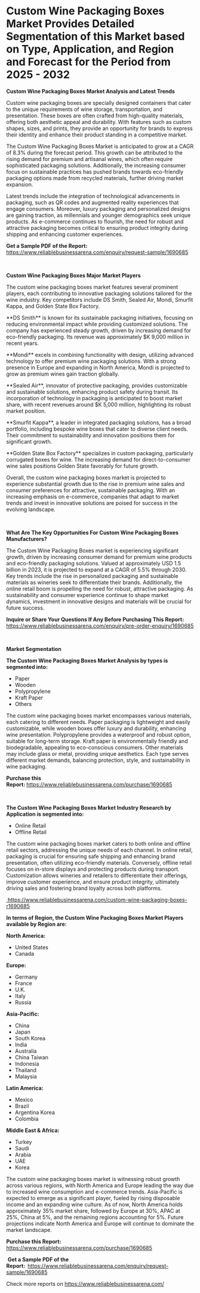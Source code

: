 <p><h1>Custom Wine Packaging Boxes Market Provides Detailed Segmentation of this Market based on Type, Application, and Region and Forecast for the Period from 2025 - 2032</h1></p><p><strong>Custom Wine Packaging Boxes Market Analysis and Latest Trends</strong></p>
<p><p>Custom wine packaging boxes are specially designed containers that cater to the unique requirements of wine storage, transportation, and presentation. These boxes are often crafted from high-quality materials, offering both aesthetic appeal and durability. With features such as custom shapes, sizes, and prints, they provide an opportunity for brands to express their identity and enhance their product standing in a competitive market.</p><p>The Custom Wine Packaging Boxes Market is anticipated to grow at a CAGR of 8.3% during the forecast period. This growth can be attributed to the rising demand for premium and artisanal wines, which often require sophisticated packaging solutions. Additionally, the increasing consumer focus on sustainable practices has pushed brands towards eco-friendly packaging options made from recycled materials, further driving market expansion.</p><p>Latest trends include the integration of technological advancements in packaging, such as QR codes and augmented reality experiences that engage consumers. Moreover, luxury packaging and personalized designs are gaining traction, as millennials and younger demographics seek unique products. As e-commerce continues to flourish, the need for robust and attractive packaging becomes critical to ensuring product integrity during shipping and enhancing customer experiences.</p></p>
<p><strong>Get a Sample PDF of the Report:&nbsp;</strong> <a href="https://www.reliablebusinessarena.com/enquiry/request-sample/1690685?utm_campaign=2779&utm_medium=2&utm_source=Github&utm_content=ia&utm_term=26032025&utm_id=custom-wine-packaging-boxes">https://www.reliablebusinessarena.com/enquiry/request-sample/1690685</a></p>
<p>&nbsp;</p>
<p><strong>Custom Wine Packaging Boxes Major Market Players</strong></p>
<p><p>The custom wine packaging boxes market features several prominent players, each contributing to innovative packaging solutions tailored for the wine industry. Key competitors include DS Smith, Sealed Air, Mondi, Smurfit Kappa, and Golden State Box Factory.</p><p>**DS Smith** is known for its sustainable packaging initiatives, focusing on reducing environmental impact while providing customized solutions. The company has experienced steady growth, driven by increasing demand for eco-friendly packaging. Its revenue was approximately $K 9,000 million in recent years.</p><p>**Mondi** excels in combining functionality with design, utilizing advanced technology to offer premium wine packaging solutions. With a strong presence in Europe and expanding in North America, Mondi is projected to grow as premium wines gain traction globally.</p><p>**Sealed Air**, innovator of protective packaging, provides customizable and sustainable solutions, enhancing product safety during transit. Its incorporation of technology in packaging is anticipated to boost market share, with recent revenues around $K 5,000 million, highlighting its robust market position.</p><p>**Smurfit Kappa**, a leader in integrated packaging solutions, has a broad portfolio, including bespoke wine boxes that cater to diverse client needs. Their commitment to sustainability and innovation positions them for significant growth.</p><p>**Golden State Box Factory** specializes in custom packaging, particularly corrugated boxes for wine. The increasing demand for direct-to-consumer wine sales positions Golden State favorably for future growth.</p><p>Overall, the custom wine packaging boxes market is projected to experience substantial growth due to the rise in premium wine sales and consumer preferences for attractive, sustainable packaging. With an increasing emphasis on e-commerce, companies that adapt to market trends and invest in innovative solutions are poised for success in the evolving landscape.</p></p>
<p>&nbsp;</p>
<p><strong>What Are The Key Opportunities For Custom Wine Packaging Boxes Manufacturers?</strong></p>
<p><p>The Custom Wine Packaging Boxes market is experiencing significant growth, driven by increasing consumer demand for premium wine products and eco-friendly packaging solutions. Valued at approximately USD 1.5 billion in 2023, it is projected to expand at a CAGR of 5.5% through 2030. Key trends include the rise in personalized packaging and sustainable materials as wineries seek to differentiate their brands. Additionally, the online retail boom is propelling the need for robust, attractive packaging. As sustainability and consumer experience continue to shape market dynamics, investment in innovative designs and materials will be crucial for future success.</p></p>
<p><strong>Inquire or Share Your Questions If Any Before Purchasing This Report:</strong> <a href="https://www.reliablebusinessarena.com/enquiry/pre-order-enquiry/1690685?utm_campaign=2779&utm_medium=2&utm_source=Github&utm_content=ia&utm_term=26032025&utm_id=custom-wine-packaging-boxes">https://www.reliablebusinessarena.com/enquiry/pre-order-enquiry/1690685</a></p>
<p>&nbsp;</p>
<p><strong>Market Segmentation</strong></p>
<p><strong>The Custom Wine Packaging Boxes Market Analysis by types is segmented into:</strong></p>
<p><ul><li>Paper</li><li>Wooden</li><li>Polypropylene</li><li>Kraft Paper</li><li>Others</li></ul></p>
<p><p>The custom wine packaging boxes market encompasses various materials, each catering to different needs. Paper packaging is lightweight and easily customizable, while wooden boxes offer luxury and durability, enhancing wine presentation. Polypropylene provides a waterproof and robust option, suitable for long-term storage. Kraft paper is environmentally friendly and biodegradable, appealing to eco-conscious consumers. Other materials may include glass or metal, providing unique aesthetics. Each type serves different market demands, balancing protection, style, and sustainability in wine packaging.</p></p>
<p><strong>Purchase this Report:&nbsp;</strong><a href="https://www.reliablebusinessarena.com/purchase/1690685?utm_campaign=2779&utm_medium=2&utm_source=Github&utm_content=ia&utm_term=26032025&utm_id=custom-wine-packaging-boxes">https://www.reliablebusinessarena.com/purchase/1690685</a></p>
<p>&nbsp;</p>
<p><strong>The Custom Wine Packaging Boxes Market Industry Research by Application is segmented into:</strong></p>
<p><ul><li>Online Retail</li><li>Offline Retail</li></ul></p>
<p><p>The custom wine packaging boxes market caters to both online and offline retail sectors, addressing the unique needs of each channel. In online retail, packaging is crucial for ensuring safe shipping and enhancing brand presentation, often utilizing eco-friendly materials. Conversely, offline retail focuses on in-store displays and protecting products during transport. Customization allows wineries and retailers to differentiate their offerings, improve customer experience, and ensure product integrity, ultimately driving sales and fostering brand loyalty across both platforms.</p></p>
<p><a href="https://www.reliablebusinessarena.com/custom-wine-packaging-boxes-r1690685?utm_campaign=2779&utm_medium=2&utm_source=Github&utm_content=ia&utm_term=26032025&utm_id=custom-wine-packaging-boxes">&nbsp;https://www.reliablebusinessarena.com/custom-wine-packaging-boxes-r1690685</a></p>
<p><strong>In terms of Region, the Custom Wine Packaging Boxes Market Players available by Region are:</strong></p>
<p>
    <p> <strong> North America: </strong>
        <ul>
            <li>United States</li>
            <li>Canada</li>
        </ul>
        </p> 
    <p> <strong> Europe: </strong>
        <ul>
            <li>Germany</li>
            <li>France</li>
            <li>U.K.</li>
            <li>Italy</li>
            <li>Russia</li>
        </ul>
        </p> 
    <p> <strong> Asia-Pacific: </strong>
        <ul>
            <li>China</li>
            <li>Japan</li>
            <li>South Korea</li>
            <li>India</li>
            <li>Australia</li>
            <li>China Taiwan</li>
            <li>Indonesia</li>
            <li>Thailand</li>
            <li>Malaysia</li>
        </ul>
        </p> 
    <p> <strong> Latin America: </strong>
        <ul>
            <li>Mexico</li>
            <li>Brazil</li>
            <li>Argentina Korea</li>
            <li>Colombia</li>
        </ul>
        </p> 
    <p> <strong> Middle East & Africa: </strong>
        <ul>
            <li>Turkey</li>
            <li>Saudi</li>
            <li>Arabia</li>
            <li>UAE</li>
            <li>Korea</li>
        </ul>
    </p>
    </p>
<p><p>The custom wine packaging boxes market is witnessing robust growth across various regions, with North America and Europe leading the way due to increased wine consumption and e-commerce trends. Asia-Pacific is expected to emerge as a significant player, fueled by rising disposable income and an expanding wine culture. As of now, North America holds approximately 35% market share, followed by Europe at 30%, APAC at 25%, China at 5%, and the remaining regions accounting for 5%. Future projections indicate North America and Europe will continue to dominate the market landscape.</p></p>
<p><strong>Purchase this Report: </strong><a href="https://www.reliablebusinessarena.com/purchase/1690685?utm_campaign=2779&utm_medium=2&utm_source=Github&utm_content=ia&utm_term=26032025&utm_id=custom-wine-packaging-boxes">https://www.reliablebusinessarena.com/purchase/1690685</a></p>
<p>&nbsp;<strong>Get a Sample PDF of the Report:&nbsp;&nbsp;</strong><a href="https://www.reliablebusinessarena.com/enquiry/request-sample/1690685?utm_campaign=2779&utm_medium=2&utm_source=Github&utm_content=ia&utm_term=26032025&utm_id=custom-wine-packaging-boxes">https://www.reliablebusinessarena.com/enquiry/request-sample/1690685</a></p>
<p><strong></strong></p>
<p>Check more reports on <a href="https://www.reliablebusinessarena.com/?utm_campaign=2779&utm_medium=2&utm_source=Github&utm_content=ia&utm_term=26032025&utm_id=custom-wine-packaging-boxes">https://www.reliablebusinessarena.com/</a></p>